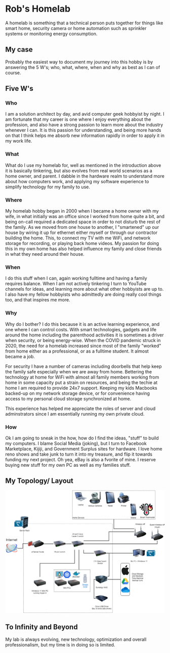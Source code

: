 # Rob's Homelab

A homelab is something that a technical person puts together for things like smart home, security camera or home automation such as sprinkler systems or monitoring energy consumption.

## My case
Probably the easiest way to document my journey into this hobby is by answering the 5 W's; who, what, where, when and why as best as I can of course.

## Five W's
### Who
I am a solution architect by day, and avid computer geek hobbyist by night. I am fortunate that my career is one where I enjoy everything about the profession, and also have a strong passion to learn more about the industry whenever I can. It is this passion for understanding, and being more hands on that I think helps me absorb new information rapidly in order to apply it in my work life.

### What
What do I use my homelab for, well as mentioned in the introduction above it is basically tinkering, but also evolves from real world scenarios as a home owner, and parent. I dabble in the hardware realm to understand more about how computers work, and applying my software experience to simplify technology for my family to use.

### Where
My homelab hobby began in 2000 when I became a home owner with my wife, in what initially was an office since I worked from home quite a bit, and being on-call required a dedicated space in order to not disturb the rest of the family. As we moved from one house to another, I "smartened" up our house by wiring it up for ethernet either myself or through our contractor building the home. This, to connect my TV with me WiFi, and network storage for recording, or playing back home videos. My passion for doing this in my own home has also helped influence my family and close friends in what they need around their house.

### When
I do this stuff when I can, again working fulltime and having a family requires balance. When I am not actively tinkering I turn to YouTube channels for ideas, and learning more about what other hobbyists are up to. I also have my fellow hobbyists who admittedly are doing really cool things too, and that inspires me more. 

### Why
Why do I bother? I do this because it is an active learning experience, and one where I can control costs. With smart technologies, gadgets and life around the home including the parenthood activities it is sometimes a driver when security, or being energy-wise. When the COVID pandemic struck in 2020, the need for a homelab increased since most of the family "worked" from home either as a professional, or as a fulltime student. It almost became a job.

For security I have a number of cameras including doorbells that help keep the family safe especially when we are away from home. Bettering the technology at home for WiFi with almost all family members working from home in some capacity put a strain on resources, and being the techie at home I am required to provide 24x7 support. Keeping my kids Macbooks backed-up on my network storage device, or for convenience having access to my personal cloud storage synchronized at home.

This experience has helped me appreciate the roles of server and cloud adminstrators since I am essentially running my own private cloud.

### How
Ok I am going to sneak in the how, how do I find the ideas, "stuff" to build my computers. I blame Social Media (joking), but I turn to Facebook Marketplace, Kijiji, and Government Surplus sites for hardware. I love home reno shows and take junk to turn it into my treasure, and flip it towards funding my next project. Oh yea, eBay is also a fvorite of mine. I reserve buying new stuff for my own PC as well as my families stuff.

## My Topology/ Layout

![Image](homelab-2023.png)

## To Infinity and Beyond
My lab is always evolving, new technology, optimization and overall professionalism, but my time is in doing so is limited. 
